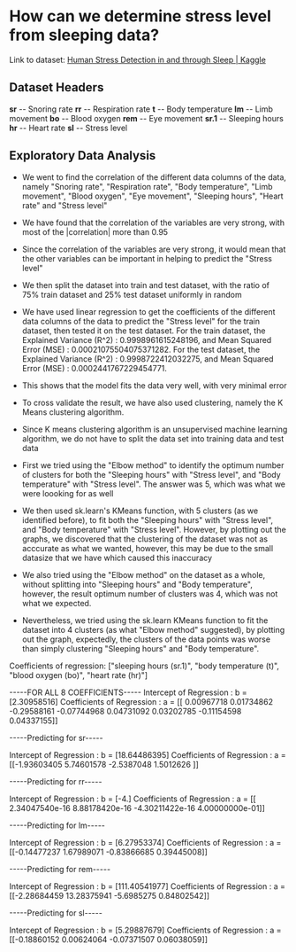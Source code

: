 # How can we determine stress level from sleeping data?

Link to dataset: [Human Stress Detection in and through Sleep | Kaggle](https://www.kaggle.com/laavanya/human-stress-detection-in-and-through-sleep?select=SaYoPillow.csv)



## Dataset Headers

**sr** -- Snoring rate
**rr** -- Respiration rate
**t** -- Body temperature
**lm** -- Limb movement
**bo** -- Blood oxygen
**rem** -- Eye movement
**sr.1** -- Sleeping hours
**hr** -- Heart rate
**sl** -- Stress level



## Exploratory Data Analysis

- We went to find the correlation of the different data columns of the data, namely "Snoring rate", "Respiration rate", "Body temperature", "Limb movement", "Blood oxygen", "Eye movement", "Sleeping hours", "Heart rate" and "Stress level"

- We have found that the correlation of the variables are very strong, with most of the |correlation| more than 0.95

- Since the correlation of the variables are very strong, it would mean that the other variables can be important in helping to predict the "Stress level"

- We then split the dataset into train and test dataset, with the ratio of 75% train dataset and 25% test dataset uniformly in random

- We have used linear regression to get the coefficients of the different data columns of the data to predict the "Stress level" for the train dataset, then tested it on the test dataset. For the train dataset, the Explained Variance (R^2) 	: 0.9998961615248196, and Mean Squared Error (MSE) 	: 0.00021075504075371282. For the test dataset, the Explained Variance (R^2) 	: 0.9998722412032275, and Mean Squared Error (MSE) 	: 0.0002441767229454771.

- This shows that the model fits the data very well, with very minimal error

- To cross validate the result, we have also used clustering, namely the K Means clustering algorithm.

- Since K means clustering algorithm is an unsupervised machine learning algorithm, we do not have to split the data set into training data and test data

- First we tried using the "Elbow method" to identify the optimum number of clusters for both the "Sleeping hours" with "Stress level", and "Body temperature" with "Stress level". The answer was 5, which was what we were loooking for as well

- We then used sk.learn's KMeans function, with 5 clusters (as we identified before), to fit both the "Sleeping hours" with "Stress level", and "Body temperature" with "Stress level". However, by plotting out the graphs, we discovered that the clustering of the dataset was not as acccurate as what we wanted, however, this may be due to the small datasize that we have which caused this inaccuracy

- We also tried using the "Elbow method" on the dataset as a whole, without splitting into "Sleeping hours" and "Body temperature", however, the result optimum number of clusters was 4, which was not what we expected.

- Nevertheless, we tried using the sk.learn KMeans function to fit the dataset into 4 clusters (as what "Elbow method" suggested), by plotting out the graph, expectedly, the clusters of the data points was worse than simply clustering "Sleeping hours" and "Body temperature".

Coefficients of regression: ["sleeping hours (sr.1)", "body temperature (t)", "blood oxygen (bo)", "heart rate (hr)"]

-----FOR ALL 8 COEFFICIENTS-----
Intercept of Regression 	: b =  [2.30958516]
Coefficients of Regression 	: a =  [[ 0.00967718  0.01734862 -0.29588161 -0.07744968  0.04731092  0.03202785
  -0.11154598  0.04337155]]
  
-----Predicting for sr-----

Intercept of Regression 	: b =  [18.64486395]
Coefficients of Regression 	: a =  [[-1.93603405  5.74601578 -2.5387048   1.5012626 ]]

-----Predicting for rr-----

Intercept of Regression 	: b =  [-4.]
Coefficients of Regression 	: a =  [[ 2.34047540e-16  8.88178420e-16 -4.30211422e-16  4.00000000e-01]]

-----Predicting for lm-----

Intercept of Regression 	: b =  [6.27953374]
Coefficients of Regression 	: a =  [[-0.14477237  1.67989071 -0.83866685  0.39445008]]

-----Predicting for rem-----

Intercept of Regression 	: b =  [111.40541977]
Coefficients of Regression 	: a =  [[-2.28684459 13.28375941 -5.6985275   0.84802542]]

-----Predicting for sl-----

Intercept of Regression 	: b =  [5.29887679]
Coefficients of Regression 	: a =  [[-0.18860152  0.00624064 -0.07371507  0.06038059]]